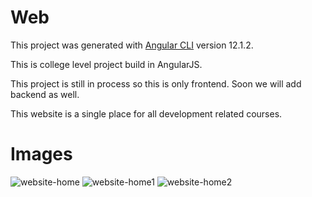 # Web

This project was generated with [Angular CLI](https://github.com/angular/angular-cli) version 12.1.2.

This is college level project build in AngularJS.

This project is still in process so this is only frontend. Soon we will add backend as well.

This website is a single place for all development related courses.


# Images

![website-home](https://user-images.githubusercontent.com/86643003/201350012-9f1c052b-4cfa-46e5-98ee-94ab74102744.png)
![website-home1](https://user-images.githubusercontent.com/86643003/201350050-03ec8bae-8381-4b82-969a-8c70cc63ff55.png)
![website-home2](https://user-images.githubusercontent.com/86643003/201350068-fb215240-f57a-48d0-be4b-c8f7be3994bf.png)
